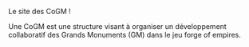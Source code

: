 Le site des CoGM !

Une CoGM est une structure visant à organiser un développement collaboratif des Grands Monuments (GM) dans le jeu forge of empires.